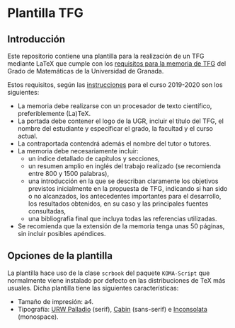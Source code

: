 Plantilla TFG
=============

## Introducción
Este repositorio contiene una plantilla para la realización de un TFG mediante LaTeX que cumple con los [requisitos para la memoria de TFG](http://grados.ugr.es/matematicas/pages/infoacademica/tfg/fechaseinstruccionesdefensatfgcurso20172018) del Grado de Matemáticas de la Universidad de Granada.

Estos requisitos, según las [instrucciones](http://grados.ugr.es/matematicas/pages/infoacademica/tfg/fechaseinstruccionesdefensatfgcurso20172018/!) para el curso 2019-2020 son los siguientes:

- La  memoria  debe  realizarse  con  un  procesador  de  texto  científico,  preferiblemente (La)TeX.
- La portada  debe contener  el  logo  de  la UGR,  incluir  el  título del TFG, el nombre del estudiante y especificar el grado, la facultad y el curso actual.
- La contraportada contendrá además el nombre del tutor o tutores.
- La memoria debe necesariamente incluir:
	- un índice detallado de capítulos y secciones,
	- un resumen amplio en inglés del trabajo realizado (se recomienda entre 800 y 1500 palabras),
	- una introducción en la que se describan claramente los objetivos previstos inicialmente en la propuesta de TFG, indicando si han sido o no alcanzados, los antecedentes importantes para el desarrollo, los resultados obtenidos, en su caso y las principales fuentes consultadas,
	- una bibliografía final que incluya todas las referencias utilizadas.
- Se recomienda que la extensión de la memoria tenga unas 50 páginas, sin incluir posibles apéndices.

## Opciones de la plantilla
La plantilla hace uso de la clase `scrbook` del paquete `KOMA-Script` que normalmente viene instalado por defecto en las distribuciones de TeX más usuales. Dicha plantilla tiene las siguientes características:
- Tamaño de impresión: a4.
- Tipografía: [URW Palladio](http://www.tug.dk/FontCatalogue/urwpalladio/) (serif), [Cabin](http://www.tug.dk/FontCatalogue/cabin/) (sans-serif) e [Inconsolata](http://www.tug.dk/FontCatalogue/inconsolata/) (monospace). 

